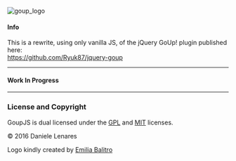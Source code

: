 ![goup_logo](https://googledrive.com/host/0B3RKPTAd6l8OeDBsT0dDa1lMLXM/goup_logo_mini.jpg)

#### Info
This is a rewrite, using only vanilla JS, of the jQuery GoUp! plugin published here:  
https://github.com/Ryuk87/jquery-goup

----

#### Work In Progress

----

### License and Copyright
GoupJS is dual licensed under the [GPL](http://www.gnu.org/licenses/gpl.html) and [MIT](http://www.opensource.org/licenses/mit-license.php) licenses.

&copy; 2016 Daniele Lenares

Logo kindly created by [Emilia Balitro](http://www.behance.net/EmiliaBalitro)
